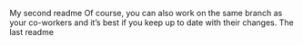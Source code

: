 My second readme
Of course, you can also work on the same branch as your co-workers and it’s best if you keep up to date with their changes.
The last readme 
